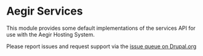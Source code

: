 Aegir Services
==============

This module provides some default implementations of the services API for use with the Aegir Hosting System.

Please report issues and request support via the [issue queue on Drupal.org](http://drupal.org/project/issues/hosting_services?categories=All)
